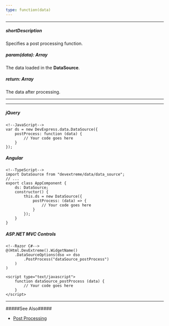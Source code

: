 ```yaml
---
type: function(data)
---
```

---
##### shortDescription
Specifies a post processing function.

##### param(data): Array<any>
The data loaded in the **DataSource**.

##### return: Array<any>
The data after processing.

---
---
##### jQuery

    <!--JavaScript-->
    var ds = new DevExpress.data.DataSource({
        postProcess: function (data) {
            // Your code goes here
        }
    });

##### Angular

    <!--TypeScript-->
    import DataSource from "devextreme/data/data_source";
    // ...
    export class AppComponent {
        ds: DataSource;
        constructor() {
            this.ds = new DataSource({
                postProcess: (data) => {
                    // Your code goes here
                }
            });
        }
    }

##### ASP.NET MVC Controls

    <!--Razor C#-->
    @(Html.DevExtreme().WidgetName()
        .DataSourceOptions(dso => dso
            .PostProcess("dataSource_postProcess")
        )
    )

    <script type="text/javascript">
        function dataSource_postProcess (data) {
            // Your code goes here
        }
    </script>

---

#####See Also#####
- [Post Processing](/concepts/30%20Data%20Layer/5%20Data%20Layer/2%20Reading%20Data/3%20Data%20Transformation/2%20Post%20Processing.md '/Documentation/Guide/Data_Layer/Data_Layer/#Reading_Data/Data_Transformation/Post_Processing')